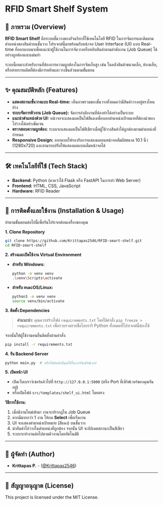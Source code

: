 # RFID Smart Shelf System



## 📖 ภาพรวม (Overview)

**RFID Smart Shelf** คือระบบชั้นวางของอัจฉริยะที่ใช้เทคโนโลยี RFID ในการจัดการและติดตามตำแหน่งของสินค้าบนชั้นวาง โปรเจกต์นี้มาพร้อมกับหน้าจอ User Interface (UI) แบบ Real-time ที่ออกแบบมาเพื่อแนะนำผู้ใช้งานในการจัดวางหรือหยิบสินค้าตามลำดับงาน (Job Queue) ได้อย่างถูกต้องและแม่นยำ

ระบบนี้เหมาะสำหรับงานที่ต้องการความถูกต้องในการจัดเก็บสูง เช่น ในคลังสินค้าขนาดเล็ก, ห้องแล็บ, หรือสายการผลิตที่ต้องมีการหยิบและวางชิ้นส่วนตามขั้นตอน

---

## ✨ คุณสมบัติหลัก (Features)

- **แสดงสถานะชั้นวางแบบ Real-time:** เห็นภาพรวมของชั้นวางทั้งหมดว่ามีสินค้าวางอยู่ตรงไหนบ้าง
- **ระบบจัดการคิวงาน (Job Queue):** จัดการลำดับงานที่ต้องทำได้อย่างเป็นระบบ
- **แนะนำตำแหน่งด้วย UI:** หน้าจอจะแสดงผลเป็นไฟสีแดงเพื่อบอกตำแหน่งเป้าหมายที่ต้องนำของไปวางได้อย่างชัดเจน
- **ตรวจสอบความถูกต้อง:** ระบบจะแสดงผลเป็นไฟสีเขียวเมื่อผู้ใช้วางสินค้าได้ถูกต้องตามตำแหน่งที่กำหนด
- **Responsive Design:** ออกแบบให้รองรับการแสดงผลบนหน้าจอสัมผัสขนาด 10.1 นิ้ว (1280x720) และสามารถปรับให้แสดงผลแบบเต็มหน้าจอได้

---

## 🛠️ เทคโนโลยีที่ใช้ (Tech Stack)

- **Backend:** Python (คาดว่าใช้ Flask หรือ FastAPI ในการทำ Web Server)
- **Frontend:** HTML, CSS, JavaScript
- **Hardware:** RFID Reader

---

## 🚀 การติดตั้งและใช้งาน (Installation & Usage)

ทำตามขั้นตอนต่อไปนี้เพื่อรันโปรเจกต์บนเครื่องของคุณ

**1. Clone Repository**
```bash
git clone https://github.com/Krittapas2546/RFID-smart-shelf.git
cd RFID-smart-shelf
```

**2. สร้างและเปิดใช้งาน Virtual Environment**
- **สำหรับ Windows:**
  ```bash
  python -m venv venv
  .\venv\Scripts\activate
  ```
- **สำหรับ macOS/Linux:**
  ```bash
  python3 -m venv venv
  source venv/bin/activate
  ```

**3. ติดตั้ง Dependencies**

> **คำแนะนำ:** คุณควรสร้างไฟล์ `requirements.txt` โดยใช้คำสั่ง `pip freeze > requirements.txt` เพื่อรวบรวมรายชื่อไลบรารี Python ทั้งหมดที่โปรเจกต์นี้ต้องใช้

จากนั้นให้ผู้ใช้งานคนอื่นติดตั้งผ่านคำสั่ง:
```bash
pip install -r requirements.txt
```

**4. รัน Backend Server**
```bash
python main.py  # หรือไฟล์หลักที่คุณใช้ในการรันเซิร์ฟเวอร์
```

**5. เปิดหน้า UI**
- เปิดเว็บเบราว์เซอร์แล้วไปที่ `http://127.0.0.1:5000` (หรือ Port ที่เซิร์ฟเวอร์ของคุณรันอยู่)
- หรือเปิดไฟล์ `src/templates/shelf_ui.html` โดยตรง

**วิธีการใช้งาน:**
1.  เมื่อมีงานใหม่เข้ามา งานจะปรากฏใน Job Queue
2.  หากมีมากกว่า 1 งาน ให้กด **Select** เพื่อเริ่มงาน
3.  UI จะแสดงตำแหน่งเป้าหมาย (สีแดง) บนชั้นวาง
4.  นำสินค้าไปวางในตำแหน่งที่ถูกต้อง จากนั้น UI จะอัปเดตสถานะเป็นสีเขียว
5.  ระบบจะทำงานต่อไปตามคิวงานโดยอัตโนมัติ

---

## 👤 ผู้จัดทำ (Author)

*   **Krittapas P.** - ([@Krittapas2546](https://github.com/Krittapas2546))

---

## 📄 สัญญาอนุญาต (License)

This project is licensed under the MIT License.